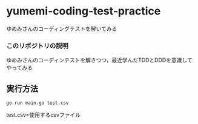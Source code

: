 # yumemi-coding-test-practice
ゆめみさんのコーディングテストを解いてみる

### このリポジトリの説明  
ゆめみさんのコーディンテストを解きつつ，最近学んだTDDとDDDを意識してやってみる

## 実行方法
```cassandraql
go run main.go test.csv
```
test.csv=使用するcsvファイル